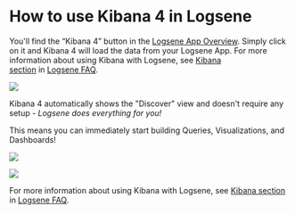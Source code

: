 # How to use Kibana 4 in Logsene

You'll find the “Kibana 4” button in the [Logsene App Overview](https://apps.sematext.com/users-web/services.do#logsene).
Simply click on it and Kibana 4 will load the data from your Logsene
App. For more information about using Kibana with Logsene, see [Kibana section](Logsene-FAQ/#kibana) in [Logsene FAQ](Logsene-FAQ).

![](https://sematext.files.wordpress.com/2015/06/kibana4-ls-overview.png)

Kibana 4 automatically shows the "Discover" view and doesn't require any
setup - *Logsene does everything for you\!*

This means you can immediately start building Queries, Visualizations,
and
Dashboards\!

![](https://sematext.files.wordpress.com/2015/06/kibana4-discover.png)

![](https://sematext.files.wordpress.com/2015/06/kibana4-apache-logs-dashboard.png?w=800)

For more information about using Kibana with Logsene, see [Kibana section](Logsene-FAQ/#kibana)
in [Logsene FAQ](Logsene-FAQ).
